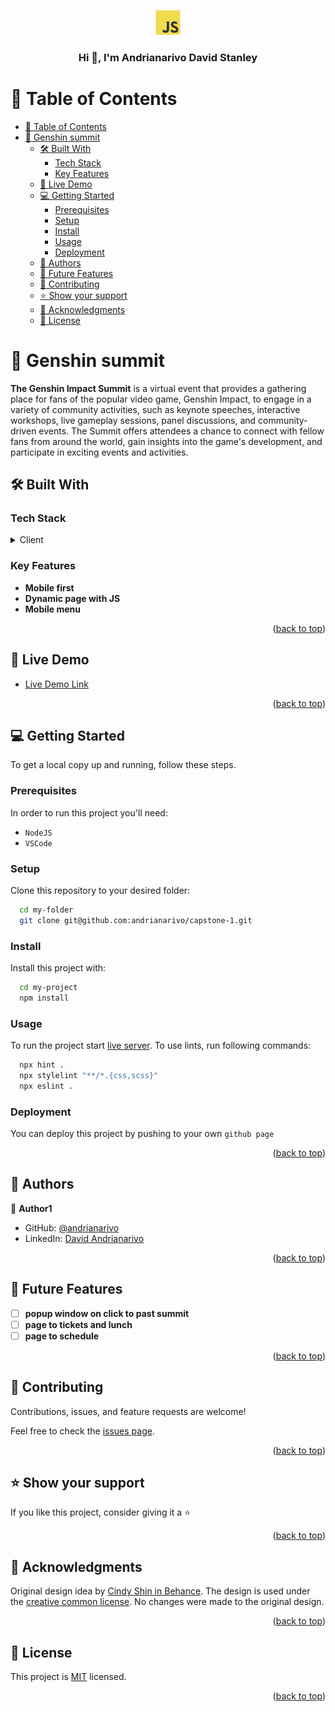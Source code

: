 <a name="readme-top"></a>

<div align="center">
  <!-- You are encouraged to replace this logo with your own! Otherwise you can also remove it. -->
  <a href="https://developer.mozilla.org/en-US/docs/Web/JavaScript" target="_blank" rel="noreferrer"> <img src="https://raw.githubusercontent.com/devicons/devicon/master/icons/javascript/javascript-original.svg" alt="javascript" width="40" height="40"/> </a>
  <br/>

  <h3><b>Hi 👋, I'm Andrianarivo David Stanley</b></h3>
</div>

<!-- TABLE OF CONTENTS -->

# 📗 Table of Contents

- [📗 Table of Contents](#-table-of-contents)
- [📖 Genshin summit](#-genshin-summit)
  - [🛠 Built With ](#-built-with-)
    - [Tech Stack ](#tech-stack-)
    - [Key Features ](#key-features-)
  - [🚀 Live Demo ](#-live-demo-)
  - [💻 Getting Started ](#-getting-started-)
    - [Prerequisites](#prerequisites)
    - [Setup](#setup)
    - [Install](#install)
    - [Usage](#usage)
    - [Deployment](#deployment)
  - [👥 Authors ](#-authors-)
  - [🔭 Future Features ](#-future-features-)
  - [🤝 Contributing ](#-contributing-)
  - [⭐️ Show your support](#️-show-your-support)
  - [🙏 Acknowledgments ](#-acknowledgments-)
  - [📝 License ](#-license-)

<!-- PROJECT DESCRIPTION -->

# 📖 Genshin summit<a name="about-project"></a>

**The Genshin Impact Summit** is a virtual event that provides a gathering place for fans of the popular video game, Genshin Impact, to engage in a
variety of community activities, such as keynote speeches, interactive workshops, live gameplay sessions, panel discussions, and community-driven
events. The Summit offers attendees a chance to connect with fellow fans from around the world, gain insights into the game's development, and
participate in exciting events and activities.

## 🛠 Built With <a name="built-with"></a>

### Tech Stack <a name="tech-stack"></a>

<details>
  <summary>Client</summary>
  <ul>
    <li><a href="https://developer.mozilla.org/en-US/docs/Web/HTML">HTML</a></li>
    <li><a href="https://developer.mozilla.org/en-US/docs/Web/CSS">CSS</a></li>
    <li><a href="https://sass-lang.com/">SASS</a></li>
    <li><a href="https://developer.mozilla.org/en-US/docs/Web/JavaScript" target="_blank" rel="noreferrer">Javascript</a></li> 
  </ul>
</details>

<!-- Features -->

### Key Features <a name="key-features"></a>

- **Mobile first**
- **Dynamic page with JS**
- **Mobile menu**

<p align="right">(<a href="#readme-top">back to top</a>)</p>

<!-- LIVE DEMO -->

## 🚀 Live Demo <a name="live-demo"></a>

- [Live Demo Link](https://andrianarivo.github.io/capstone-1/)

<p align="right">(<a href="#readme-top">back to top</a>)</p>

<!-- GETTING STARTED -->

## 💻 Getting Started <a name="getting-started"></a>

To get a local copy up and running, follow these steps.

### Prerequisites

In order to run this project you'll need:

- `NodeJS`
- `VSCode`

### Setup

Clone this repository to your desired folder:

```sh
  cd my-folder
  git clone git@github.com:andrianarivo/capstone-1.git
```

### Install

Install this project with:

```sh
  cd my-project
  npm install
```

### Usage

To run the project start [live server](https://marketplace.visualstudio.com/items?itemName=ritwickdey.LiveServer). To use lints, run following
commands:

```sh
  npx hint .
  npx stylelint "**/*.{css,scss}"
  npx eslint .
```

### Deployment

You can deploy this project by pushing to your own `github page`

<p align="right">(<a href="#readme-top">back to top</a>)</p>

<!-- AUTHORS -->

## 👥 Authors <a name="authors"></a>

👤 **Author1**

- GitHub: [@andrianarivo](https://github.com/andrianarivo)
- LinkedIn: [David Andrianarivo](https://www.linkedin.com/in/david-andrianarivo-3692101b6/)

<p align="right">(<a href="#readme-top">back to top</a>)</p>

<!-- FUTURE FEATURES -->

## 🔭 Future Features <a name="future-features"></a>

- [ ] **popup window on click to past summit**
- [ ] **page to tickets and lunch**
- [ ] **page to schedule**

<p align="right">(<a href="#readme-top">back to top</a>)</p>

<!-- CONTRIBUTING -->

## 🤝 Contributing <a name="contributing"></a>

Contributions, issues, and feature requests are welcome!

Feel free to check the [issues page](https://github.com/andrianarivo/capstone-1/issues).

<p align="right">(<a href="#readme-top">back to top</a>)</p>

<!-- SUPPORT -->

## ⭐️ Show your support<a name="support"></a>

If you like this project, consider giving it a ⭐️

<p align="right">(<a href="#readme-top">back to top</a>)</p>

<!-- ACKNOWLEDGEMENTS -->

## 🙏 Acknowledgments <a name="acknowledgements"></a>

Original design idea by [Cindy Shin in Behance](https://www.behance.net/adagio07). The design is used under the
[creative common license](https://creativecommons.org/licenses/by-nc/4.0/). No changes were made to the original design.

<p align="right">(<a href="#readme-top">back to top</a>)</p>

<!-- LICENSE -->

## 📝 License <a name="license"></a>

This project is [MIT](./LICENSE) licensed.

<p align="right">(<a href="#readme-top">back to top</a>)</p>
